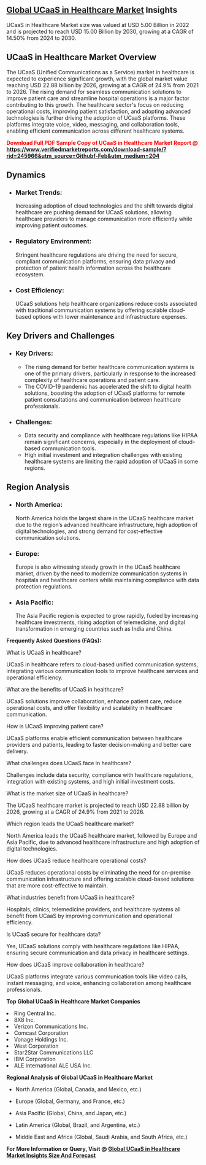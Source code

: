 <h2><a href="https://www.verifiedmarketreports.com/download-sample/?rid=245966&amp;utm_source=Githubf&amp;utm_medium=204" target="_blank">Global UCaaS in Healthcare Market</a> Insights</h2><p>UCaaS in Healthcare Market size was valued at USD 5.00 Billion in 2022 and is projected to reach USD 15.00 Billion by 2030, growing at a CAGR of 14.50% from 2024 to 2030.</p><p> <h2>UCaaS in Healthcare Market Overview</h2> <p>The UCaaS (Unified Communications as a Service) market in healthcare is expected to experience significant growth, with the global market value reaching USD 22.88 billion by 2026, growing at a CAGR of 24.9% from 2021 to 2026. The rising demand for seamless communication solutions to improve patient care and streamline hospital operations is a major factor contributing to this growth. The healthcare sector's focus on reducing operational costs, improving patient satisfaction, and adopting advanced technologies is further driving the adoption of UCaaS platforms. These platforms integrate voice, video, messaging, and collaboration tools, enabling efficient communication across different healthcare systems.</p> <p><strong><p><span class=""><span style="color: #ff0000;"><strong>Download Full PDF Sample Copy of UCaaS in Healthcare Market Report</strong> @ </span><a href="https://www.verifiedmarketreports.com/download-sample/?rid=245966&amp;utm_source=Githubf-Feb&amp;utm_medium=204" target="_blank">https://www.verifiedmarketreports.com/download-sample/?rid=245966&amp;utm_source=Githubf-Feb&amp;utm_medium=204</a></span></p></strong></p> <h2>Dynamics</h2> <ul> <li><h3>Market Trends:</h3> Increasing adoption of cloud technologies and the shift towards digital healthcare are pushing demand for UCaaS solutions, allowing healthcare providers to manage communication more efficiently while improving patient outcomes.</li> <li><h3>Regulatory Environment:</h3> Stringent healthcare regulations are driving the need for secure, compliant communication platforms, ensuring data privacy and protection of patient health information across the healthcare ecosystem.</li> <li><h3>Cost Efficiency:</h3> UCaaS solutions help healthcare organizations reduce costs associated with traditional communication systems by offering scalable cloud-based options with lower maintenance and infrastructure expenses.</li> </ul> <h2>Key Drivers and Challenges</h2> <ul> <li><h3>Key Drivers:</h3> <ul> <li>The rising demand for better healthcare communication systems is one of the primary drivers, particularly in response to the increased complexity of healthcare operations and patient care.</li> <li>The COVID-19 pandemic has accelerated the shift to digital health solutions, boosting the adoption of UCaaS platforms for remote patient consultations and communication between healthcare professionals.</li> </ul> </li> <li><h3>Challenges:</h3> <ul> <li>Data security and compliance with healthcare regulations like HIPAA remain significant concerns, especially in the deployment of cloud-based communication tools.</li> <li>High initial investment and integration challenges with existing healthcare systems are limiting the rapid adoption of UCaaS in some regions.</li> </ul> </li> </ul> <h2>Region Analysis</h2> <ul> <li><h3>North America:</h3> North America holds the largest share in the UCaaS healthcare market due to the region’s advanced healthcare infrastructure, high adoption of digital technologies, and strong demand for cost-effective communication solutions.</li> <li><h3>Europe:</h3> Europe is also witnessing steady growth in the UCaaS healthcare market, driven by the need to modernize communication systems in hospitals and healthcare centers while maintaining compliance with data protection regulations.</li> <li><h3>Asia Pacific:</h3> The Asia Pacific region is expected to grow rapidly, fueled by increasing healthcare investments, rising adoption of telemedicine, and digital transformation in emerging countries such as India and China.</li> </ul> <p><strong>Frequently Asked Questions (FAQs):</strong></p> <p>What is UCaaS in healthcare?</p> <p>UCaaS in healthcare refers to cloud-based unified communication systems, integrating various communication tools to improve healthcare services and operational efficiency.</p> <p>What are the benefits of UCaaS in healthcare?</p> <p>UCaaS solutions improve collaboration, enhance patient care, reduce operational costs, and offer flexibility and scalability in healthcare communication.</p> <p>How is UCaaS improving patient care?</p> <p>UCaaS platforms enable efficient communication between healthcare providers and patients, leading to faster decision-making and better care delivery.</p> <p>What challenges does UCaaS face in healthcare?</p> <p>Challenges include data security, compliance with healthcare regulations, integration with existing systems, and high initial investment costs.</p> <p>What is the market size of UCaaS in healthcare?</p> <p>The UCaaS healthcare market is projected to reach USD 22.88 billion by 2026, growing at a CAGR of 24.9% from 2021 to 2026.</p> <p>Which region leads the UCaaS healthcare market?</p> <p>North America leads the UCaaS healthcare market, followed by Europe and Asia Pacific, due to advanced healthcare infrastructure and high adoption of digital technologies.</p> <p>How does UCaaS reduce healthcare operational costs?</p> <p>UCaaS reduces operational costs by eliminating the need for on-premise communication infrastructure and offering scalable cloud-based solutions that are more cost-effective to maintain.</p> <p>What industries benefit from UCaaS in healthcare?</p> <p>Hospitals, clinics, telemedicine providers, and healthcare systems all benefit from UCaaS by improving communication and operational efficiency.</p> <p>Is UCaaS secure for healthcare data?</p> <p>Yes, UCaaS solutions comply with healthcare regulations like HIPAA, ensuring secure communication and data privacy in healthcare settings.</p> <p>How does UCaaS improve collaboration in healthcare?</p> <p>UCaaS platforms integrate various communication tools like video calls, instant messaging, and voice, enhancing collaboration among healthcare professionals.</p> </p><p><strong>Top Global UCaaS in Healthcare Market Companies</strong></p><div data-test-id=""><p><li>Ring Central Inc.</li><li> 8X8 Inc.</li><li> Verizon Communications Inc.</li><li> Comcast Corporation</li><li> Vonage Holdings Inc.</li><li> West Corporation</li><li> Star2Star Communications LLC</li><li> IBM Corporation</li><li> ALE International ALE USA Inc.</li></p><div><strong>Regional Analysis of&nbsp;Global UCaaS in Healthcare Market</strong></div><ul><li dir="ltr"><p dir="ltr">North America&nbsp;(Global, Canada, and Mexico, etc.)</p></li><li dir="ltr"><p dir="ltr">Europe (Global, Germany, and France, etc.)</p></li><li dir="ltr"><p dir="ltr">Asia Pacific&nbsp;(Global, China, and Japan, etc.)</p></li><li dir="ltr"><p dir="ltr">Latin America&nbsp;(Global, Brazil, and Argentina, etc.)</p></li><li dir="ltr">Middle East and Africa&nbsp;(Global, Saudi Arabia, and South Africa, etc.)</li></ul><p><strong>For More Information or Query, Visit @&nbsp;</strong><strong><a href="https://www.verifiedmarketreports.com/product/ucaas-in-healthcare-market/?utm_source=Githubf&amp;utm_medium=204" target="_blank">Global UCaaS in Healthcare Market Insights Size And Forecast</a></strong></p></div>

